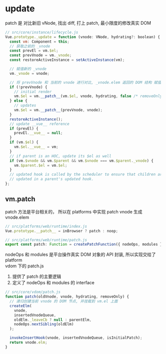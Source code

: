 # update

patch 是 对比新旧 vNode, 找出 diff, 打上 patch, 最小限度的修改真实 DOM

```js
// src/core/instance/lifecycle.js
Vue.prototype._update = function (vnode: VNode, hydrating?: boolean) {
  const vm: Component = this;
  // 获取之前的 _vnode
  const prevEl = vm.$el;
  const prevVnode = vm._vnode;
  const restoreActiveInstance = setActiveInstance(vm);

  // 赋值新的 _vnode
  vm._vnode = vnode;

  // 将 prevVnode 和 当前的 vnode 进行对比, _vnode.elem 返回的 DOM 结构 赋值给 $el
  if (!prevVnode) {
    // initial render
    vm.$el = vm.__patch__(vm.$el, vnode, hydrating, false /* removeOnly */);
  } else {
    // updates
    vm.$el = vm.__patch__(prevVnode, vnode);
  }
  restoreActiveInstance();
  // update __vue__ reference
  if (prevEl) {
    prevEl.__vue__ = null;
  }
  if (vm.$el) {
    vm.$el.__vue__ = vm;
  }
  // if parent is an HOC, update its $el as well
  if (vm.$vnode && vm.$parent && vm.$vnode === vm.$parent._vnode) {
    vm.$parent.$el = vm.$el;
  }
  // updated hook is called by the scheduler to ensure that children are
  // updated in a parent's updated hook.
};
```

## vm.**patch**

patch 方法是平台相关的， 所以在 platforms 中实现
patch vnode 生成 vnode.elem

```js
// src/platforms/web/runtime/index.js
Vue.prototype.__patch__ = inBrowser ? patch : noop;

// src/platforms/web/runtime/patch.js
export const patch: Function = createPatchFunction({ nodeOps, modules });
```

nodeOps 和 modules 是平台操作真实 DOM 对象的 API 封装, 所以实现交给了 platform  
vdom 下的 patch.js

1. 提供了 patch 的主要逻辑
2. 定义了 nodeOps 和 modules 的 interface

```js
// src/core/vdom/patch.js
function patch(oldVnode, vnode, hydrating, removeOnly) {
  // 递归创建当前 vnode 的 DOM 节点, 并挂载到 vm.el 上面
  createElm(
    vnode,
    insertedVnodeQueue,
    oldElm._leaveCb ? null : parentElm,
    nodeOps.nextSibling(oldElm)
  );

  invokeInsertHook(vnode, insertedVnodeQueue, isInitialPatch);
  return vnode.elm;
}
```
